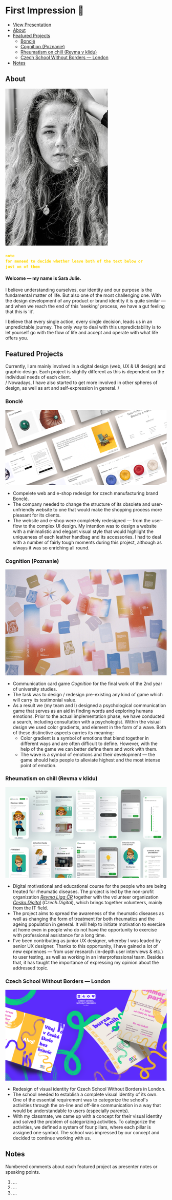 # First Impression 🧿

<!-- This is a comment, only visible to the author: Add a link to your presentation. -->
<!-- Presentations do not need to be a PDF, you may link elsewhere, such as Figma, YouTube, etc. -->
<!-- Consider adding navigation to each section (About, Featured Projects, Notes, etc.) -->

- [View Presentation](img/surname-draft-first-impression-2023.pdf)
- [About](#about)
- [Featured Projects](#featured-projects)
    - [Bonclé](#bonclé)
    - [Cognition (Poznanie)](#cognition-poznanie)
    - [Rheumatism on chill (Revma v klidu)](#rheumatism-on-chill-revma-v-klidu)
    - [Czech School Without Borders — London](#czech-school-without-borders--london)
- [Notes](#notes)

## About

<!-- Consider including a headshot. We’re not designing, so keep the image width/height around 320px x 320px (square). Replace "surname" with your surname in the file name. -->

![Black and White headshot image of me, Sara](img/Black&White-headshot-image-of-me.jpeg)

#### <code style="color : gold">**note for me**need to decide whether leave both of the text below or just on of them</code>
#### Welcome — my name is Sara Julie.
I believe understanding ourselves, our identity and our purpose is the fundamental matter of life. But also one of the most challenging one.
With the design development of any product or brand identity it is quite similar — and when we reach the end of this 'seeking' process, we have a gut feeling that this is 'it'. 

I believe that every single action, every single decision, leads us in an unpredictable journey. The only way to deal with this unpredictability is to let yourself go with the flow of life and accept and operate with what life offers you. 


## Featured Projects

Currently, I am mainly involved in a digital design (web, UX & UI design) and graphic design. Each project is slightly different as this is dependent on the individual needs of each client.  
/ Nowadays, I have also started to get more involved in other spheres of design, as well as art and self-expression in general. /

### Bonclé

![Showcase of webpages design for Boncle company.](img/Showcase-of-webpages-design-for-Boncle-company.png)

- Compelete web and e-shop redesign for czech manufacturing brand Bonclé. 
- The company needed to change the structure of its obsolete and user-unfriendly website to one that would make the shopping process more pleasant for its clients. 
- The website and e-shop were completely redesigned — from the user-flow to the complex UI design. My intention was to design a website with a minimalistic and elegant visual style that would highlight the uniqueness of each leather handbag and its accessories. I had to deal with a number of fairly tough moments during this project, although as always it was so enriching all round.

### Cognition (Poznanie)

![The card game Cognition laid out on the table.](img/The-card-game-Cognition-laid-out-on-the-table.jpg)

- Communication card game _Cognition_ for the final work of the 2nd year of university studies.
- The task was to design / redesign pre-existing any kind of game which will carry its testimonial value.
- As a result we (my team and I) designed a psychological communication game that serves as an aid in finding words and exploring humans emotions. Prior to the actual implementation phase, we have conducted a search, including consultation with a psychologist. Within the visiual design we used color gradients, and element in the form of a wave. Both of these distinctive aspects carries its meaning:
    - Color gradient is a symbol of emotions that blend together in different ways and are often difficult to define. However, with the help of the game we can better define them and work with them.
    - The wave is a symbol of emotions and their development — the game should help people to alleviate highest and the most intense point of emotion.

### Rheumatism on chill (Revma v klidu)

![Showcase of selected screens of the application.](img/Showcase-of-selected-screens-of-the-application.png)

- Digital motivational and educational course for the people who are being treated for rheumatic diseases. The project is led by the non-profit organization [_Revma Liga ČR_](https://www.revmaliga.cz/) together with the volunteer organization [_Česko.Digital_](https://cesko.digital/?gclid=Cj0KCQiAmNeqBhD4ARIsADsYfTez5yT8aah8tkRU4_I1avEtFvOxrTf6ypQ401lAcjK25XlKTM48HhEaAqdtEALw_wcB) (_Czech.Digital_), which brings together volunteers, mainly from the IT field.
- The project aims to spread the awareness of the rheumatic diseases as well as changing the form of treatment for both rheumatics and the ageing population in general. It will help to initiate motivation to exercise at home even in people who do not have the opportunity to exercise with professional assistance for a long time.
- I've been contributing as junior UX designer, whereby I was leaded by senior UX designer. Thanks to this opportunity, I have gained a lot of new expriences — from user research (in-depth user interviews & etc.) to user testing, as well as working in an interprofessional team. Besides that, it has taught the importance of expressing my opinion about the addressed topic.

### Czech School Without Borders — London

![Showcase of selected screens of the application.](img/Showcase-of-visual-of-Czech-School-Without-Borders-In-London.png)

- Redesign of visual identity for Czech School Without Borders in London.
- The school needed to establish a complete visual identity of its own. One of the essential requirement was to categorize the school's activities through the on-line and off-line communication in a way that would be understandable to users (especially parents).
- With my classmate, we came up with a concept for their visual identity and solved the problem of categorizing activities. To categorize the activities, we defined a system of four pillars, where each pillar is assigned one symbol. The school was impressed by our concept and decided to continue working with us.

## Notes

Numbered comments about each featured project as presenter notes or speaking points.

1. …
2. …
3. …
<!-- And so on. -->
